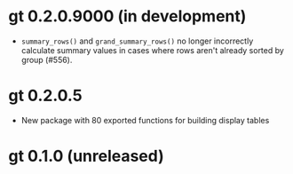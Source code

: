# gt 0.2.0.9000 (in development)

* `summary_rows()` and `grand_summary_rows()` no longer incorrectly calculate summary values in cases where rows aren't already sorted by group (#556).

# gt 0.2.0.5

* New package with 80 exported functions for building display tables

# gt 0.1.0 (unreleased)
